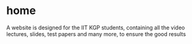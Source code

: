 # home
A website is designed for the IIT KGP students, containing all the video lectures, slides, test papers and many more, to ensure the good results

